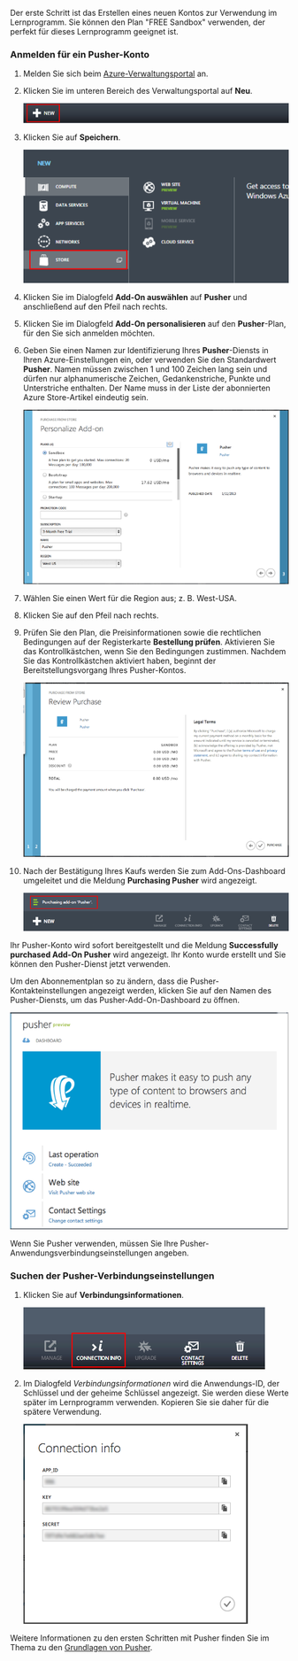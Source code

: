 Der erste Schritt ist das Erstellen eines neuen Kontos zur Verwendung im Lernprogramm. Sie können den Plan "FREE Sandbox" verwenden, der perfekt für dieses Lernprogramm geeignet ist.

### Anmelden für ein Pusher-Konto

1. Melden Sie sich beim [Azure-Verwaltungsportal][] an.

2. Klicken Sie im unteren Bereich des Verwaltungsportal auf **Neu**.

	![command-bar-new][command-bar-new]

3. Klicken Sie auf **Speichern**.

	![pusher-store][pusher-store]

4. Klicken Sie im Dialogfeld **Add-On auswählen** auf **Pusher** und anschließend auf den Pfeil nach rechts.

5. Klicken Sie im Dialogfeld **Add-On personalisieren** auf den **Pusher**-Plan, für den Sie sich anmelden möchten.

6. Geben Sie einen Namen zur Identifizierung Ihres **Pusher**-Diensts in Ihren Azure-Einstellungen ein, oder verwenden Sie den Standardwert **Pusher**. Namen müssen zwischen 1 und 100 Zeichen lang sein und dürfen nur alphanumerische Zeichen, Gedankenstriche, Punkte und Unterstriche enthalten. Der Name muss in der Liste der abonnierten Azure Store-Artikel eindeutig sein.

	![store-screen-1][store-screen-1]

8. Wählen Sie einen Wert für die Region aus; z. B. West-USA.

9. Klicken Sie auf den Pfeil nach rechts.

10. Prüfen Sie den Plan, die Preisinformationen sowie die rechtlichen Bedingungen auf der Registerkarte **Bestellung prüfen**. Aktivieren Sie das Kontrollkästchen, wenn Sie den Bedingungen zustimmen. Nachdem Sie das Kontrollkästchen aktiviert haben, beginnt der Bereitstellungsvorgang Ihres Pusher-Kontos.

	![store-screen-2][store-screen-2]

11. Nach der Bestätigung Ihres Kaufs werden Sie zum Add-Ons-Dashboard umgeleitet und die Meldung **Purchasing Pusher** wird angezeigt.

	![store-screen-3][store-screen-3]

Ihr Pusher-Konto wird sofort bereitgestellt und die Meldung **Successfully purchased Add-On Pusher** wird angezeigt. Ihr Konto wurde erstellt und Sie können den Pusher-Dienst jetzt verwenden.

Um den Abonnementplan so zu ändern, dass die Pusher-Kontakteinstellungen angezeigt werden, klicken Sie auf den Namen des Pusher-Diensts, um das Pusher-Add-On-Dashboard zu öffnen.

![pusher-add-on-dashboard][pusher-add-on-dashboard]
	
Wenn Sie Pusher verwenden, müssen Sie Ihre Pusher-Anwendungsverbindungseinstellungen angeben.

### Suchen der Pusher-Verbindungseinstellungen ###

1. Klicken Sie auf **Verbindungsinformationen**.

	![pusher-connection-info-button][pusher-connection-info-button]

2. Im Dialogfeld *Verbindungsinformationen* wird die Anwendungs-ID, der Schlüssel und der geheime Schlüssel angezeigt. Sie werden diese Werte später im Lernprogramm verwenden. Kopieren Sie sie daher für die spätere Verwendung.

	![pusher-connection-info][pusher-connection-info]

Weitere Informationen zu den ersten Schritten mit Pusher finden Sie im Thema zu den [Grundlagen von Pusher][].

<!--images-->

[command-bar-new]: ./media/pusher-sign-up/1-command-bar-new.png
[pusher-store]: ./media/pusher-sign-up/2-pusher-store.png
[store-screen-1]: ./media/pusher-sign-up/3-pusher-store-screen-1.png
[store-screen-2]: ./media/pusher-sign-up/4-pusher-store-screen-2.png
[store-screen-3]: ./media/pusher-sign-up/5-pusher-store-screen-3.png
[pusher-add-on-dashboard]: ./media/pusher-sign-up/6-pusher-add-on-dashboard.png
[pusher-connection-info-button]: ./media/pusher-sign-up/7-pusher-connection-info-button.png
[pusher-connection-info]: ./media/pusher-sign-up/8-pusher-connection-info.png

<!--Links-->

[Azure-Verwaltungsportal]: https://manage.windowsazure.com
[Grundlagen von Pusher]: http://pusher.com/docs

<!---HONumber=July15_HO1-->